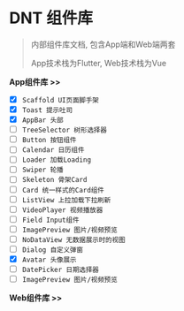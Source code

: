 # DNT 组件库

> 内部组件库文档, 包含App端和Web端两套
>
> App技术栈为Flutter, Web技术栈为Vue

**App组件库 >>**

- [x] `Scaffold UI页面脚手架`
- [x] `Toast 提示吐司`
- [x] `AppBar 头部`
- [ ] `TreeSelector 树形选择器`
- [ ] `Button 按钮组件`
- [ ] `Calendar 日历组件`
- [ ] `Loader 加载Loading`
- [ ] `Swiper 轮播`
- [ ] `Skeleton 骨架Card`
- [ ] `Card 统一样式的Card组件`
- [ ] `ListView 上拉加载下拉刷新`
- [ ] `VideoPlayer 视频播放器`
- [ ] `Field Input组件`
- [ ] `ImagePreview 图片/视频预览`
- [ ] `NoDataView 无数据展示时的视图`
- [ ] `Dialog 自定义弹窗`
- [x] `Avatar 头像展示`
- [ ] `DatePicker 日期选择器`
- [ ] `ImagePreview 图片/视频预览`

**Web组件库 >>**